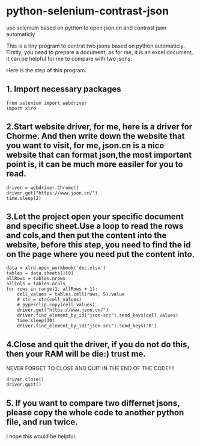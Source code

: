 # python-selenium-contrast-json
use selenium based on python to open json.cn and contrast json automaticly

This is a tiny program to contrst two jsons based on python automaticly.  
Firstly, you need to prepare a document, as for me, it is an excel document, it can be helpful for me to compare with two jsons.
 
   
Here is the step of this program.

## 1. Import necessary packages
```
from selenium import webdriver
import xlrd
```
 
## 2.Start website driver, for me, here is a driver for Chorme. And then write down the website that you want to visit, for me, json.cn is a nice website that can format json,the most important point is, it can be much more easiler for you to read. 
```
driver = webdriver.Chrome()
driver.get("https://www.json.cn/")
time.sleep(2)
```

## 3.Let the project open your specific document and specific sheet.Use a loop to read the rows and cols,and then put the content into the website, before this step, you need to find the id on the page where you need put the content into.
```
data = xlrd.open_workbook('doc.xlsx')
tables = data.sheets()[0]
allRows = tables.nrows
allCols = tables.ncols
for rows in range(1, allRows + 1):
    cell_values = tables.cell(rows, 5).value
    # str = str(cell_values)
    # pyperclip.copy(cell_values)
    driver.get("https://www.json.cn/")
    driver.find_element_by_id("json-src").send_keys(cell_values)
    time.sleep(30)
    driver.find_element_by_id("json-src").send_keys('0')
```

## 4.Close and quit the driver, if you do not do this, then your RAM will be die:) trust me.  
NEVER FORGET TO CLOSE AND QUIT IN THE END OF THE CODE!!!!
```
driver.close()
driver.quit()
```

## 5. If you want to compare two differnet jsons, please copy the whole code to another python file, and run twice.   

I hope this would be helpful. 
